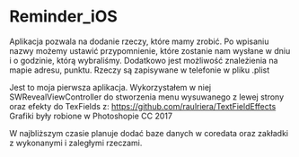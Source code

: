 # Reminder_iOS

Aplikacja pozwala na dodanie rzeczy, które mamy zrobić. Po wpisaniu nazwy możemy ustawić przypomnienie, które zostanie nam wysłane w dniu i o godzinie, którą wybraliśmy. Dodatkowo jest możliwość znależienia na mapie adresu, punktu. Rzeczy są zapisywane w telefonie w pliku .plist

Jest to moja pierwsza aplikacja. Wykorzystałem w niej SWRevealViewController do stworzenia menu wysuwanego z lewej strony oraz efekty do TexFields z:
  https://github.com/raulriera/TextFieldEffects
Grafiki były robione w Photoshopie CC 2017

W najbliższym czasie planuje dodać baze danych w coredata oraz zakładki z wykonanymi i zaległymi rzeczami.
 
